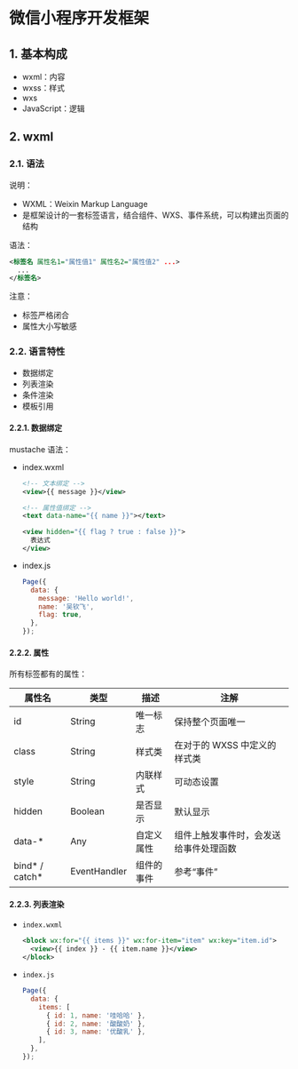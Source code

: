 # 微信小程序开发框架

## 1. 基本构成

* wxml：内容
* wxss：样式
* wxs
* JavaScript：逻辑

## 2. wxml

### 2.1. 语法

说明：

* WXML：Weixin Markup Language
* 是框架设计的一套标签语言，结合组件、WXS、事件系统，可以构建出页面的结构

语法：

```xml
<标签名 属性名1="属性值1" 属性名2="属性值2" ...>
  ...
</标签名>
```

注意：

* 标签严格闭合
* 属性大小写敏感

### 2.2. 语言特性

* 数据绑定
* 列表渲染
* 条件渲染
* 模板引用

#### 2.2.1. 数据绑定

mustache 语法：

* index.wxml

  ```xml
  <!-- 文本绑定 -->
  <view>{{ message }}</view>

  <!-- 属性值绑定 -->
  <text data-name="{{ name }}"></text>

  <view hidden="{{ flag ? true : false }}">
    表达式
  </view>
  ```

* index.js

  ```javascript
  Page({
    data: {
      message: 'Hello world!',
      name: '吴钦飞',
      flag: true,
    },
  });
  ```

#### 2.2.2. 属性

所有标签都有的属性：

| 属性名 | 类型 | 描述 | 注解 |
| - | - | - | - |
| id | String | 唯一标志 | 保持整个页面唯一 |
| class | String | 样式类 | 在对于的 WXSS 中定义的样式类 |
| style | String | 内联样式 | 可动态设置 |
| hidden | Boolean | 是否显示 | 默认显示 |
| data-* | Any | 自定义属性 | 组件上触发事件时，会发送给事件处理函数 |
| bind* / catch* | EventHandler | 组件的事件 | 参考“事件” |

#### 2.2.3. 列表渲染

* `index.wxml`

  ```xml
  <block wx:for="{{ items }}" wx:for-item="item" wx:key="item.id">
    <view>{{ index }} - {{ item.name }}</view>
  </block>
  ```

* `index.js`

  ```javascript
  Page({
    data: {
      items: [
        { id: 1, name: '哇哈哈' },
        { id: 2, name: '酸酸奶' },
        { id: 3, name: '优酸乳' },
      ],
    },
  });
  ```
